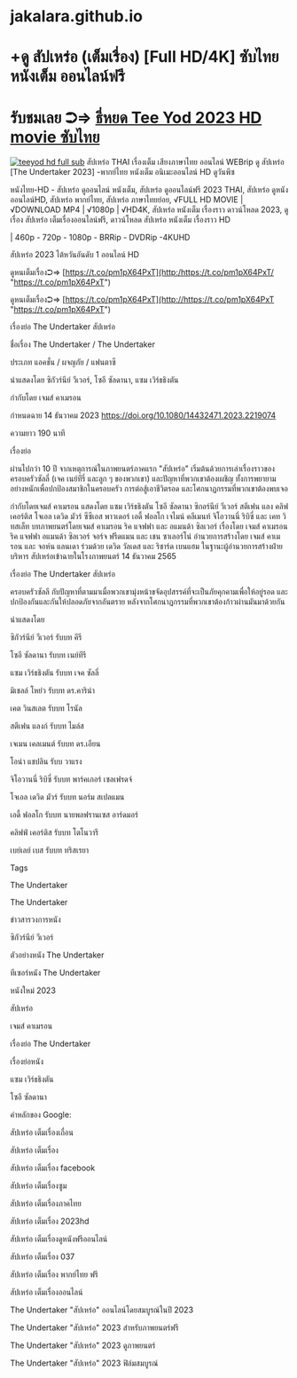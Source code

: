 # jakalara.github.io
# +ดู สัปเหร่อ (เต็มเรื่อง) [Full HD/4K] ซับไทย หนังเต็ม ออนไลน์ฟรี
#  รับชมเลย ➲=> [ธี่หยด Tee Yod 2023 HD movie ซับไทย](http://https://t.co/iYBEOmpB7h "ธี่หยด Tee Yod 2023 HD movie ซับไทย")
 [![teeyod hd full sub](https://image.tmdb.org/t/p/w300/wmenjROhs4AI4vDBmSVy3d1tLL7.jpg?resize=300,450 "teeyod hd full sub")](https://image.tmdb.org/t/p/w300/wmenjROhs4AI4vDBmSVy3d1tLL7.jpg?resize=3000,4500 "teeyod hd full sub")
 สัปเหร่อ THAI เรื่องเต็ม เสียงภาษาไทย ออนไลน์ WEBrip ดู สัปเหร่อ [The Undertaker 2023] -พากย์ไทย หนังเต็ม อนิเมะออนไลน์ HD ดูวันพีซ
 
หนังไทย-HD - สัปเหร่อ ดูออนไลน์ หนังเต็ม, สัปเหร่อ ดูออนไลน์ฟรี 2023 THAI, สัปเหร่อ ดูหนังออนไลน์HD, สัปเหร่อ พากย์ไทย, สัปเหร่อ ภาษาไทยย่อย, √FULL HD MOVIE | √DOWNLOAD MP4 | √1080p | √HD4K, สัปเหร่อ หนังเต็ม เรื่องราว ดาวน์โหลด 2023, ดูเรื่อง สัปเหร่อ เต็มเรื่องออนไลน์ฟรี, ดาวน์โหลด สัปเหร่อ หนังเต็ม เรื่องราว HD
 

| 460p - 720p - 1080p - BRRip - DVDRip -4KUHD

สัปเหร่อ 2023  ไต้หวันอันดับ 1 ออนไลน์ HD 
 
ดูหนเต็มเรื่อง➲=> [https://t.co/pm1pX64PxT](http:/https://t.co/pm1pX64PxT/ "https://t.co/pm1pX64PxT")

ดูหนเต็มเรื่อง➲=> [https://t.co/pm1pX64PxT](http://https://t.co/pm1pX64PxT "https://t.co/pm1pX64PxT")
 
เรื่องย่อ The Undertaker สัปเหร่อ
 
ชื่อเรื่อง The Undertaker / The Undertaker
 
ประเภท แอคชั่น / ผจญภัย / แฟนตาซี
 
นำแสดงโดย ซิกัวร์นีย์ วีเวอร์, โซอี ซัลดานา, แซม เวิร์ธธิงตัน
 
กำกับโดย เจมส์ คาเมรอน
 
กำหนดฉาย 14 ธันวาคม 2023
https://doi.org/10.1080/14432471.2023.2219074
 
ความยาว 190 นาที
 
เรื่องย่อ
 
ผ่านไปกว่า 10 ปี จากเหตุการณ์ในภาพยนตร์ภาคแรก "สัปเหร่อ" เริ่มต้นด้วยการเล่าเรื่องราวของครอบครัวซัลลี่ (เจค เนย์ทีรี่ และลูก ๆ ของพวกเขา) และปัญหาที่พวกเขาต้องเผชิญ ทั้งการพยายามอย่างหนักเพื่อปกป้องสมาชิกในครอบครัว การต่อสู้เอาชีวิตรอด และโศกนาฏกรรมที่พวกเขาต้องพบเจอ
 
กำกับโดยเจมส์ คาเมรอน แสดงโดย แซม เวิร์ธธิงตัน โซอี ซัลดานา ซิกอร์นีย์ วีเวอร์ สตีเฟน แลง คลิฟ เคอร์ติส โจเอล เดวิด มัวร์ ซีซีเอส พาวเดอร์ เอดี้ ฟอลโก เจไมน์ คลีเมนท์ จิโอวานนี่ ริบิซี่ และ เคท วิทสเล็ท บทภาพยนตร์โดยเจมส์ คาเมรอน ริค แจฟฟา และ อแมนด้า ซิลเวอร์ เรื่องโดย เจมส์ คาเมรอน ริค แจฟฟา อแมนด้า ซิลเวอร์ จอร์จ ฟรีดแมน และ เชน ซาเลอร์โน่ อำนวยการสร้างโดย เจมส์ คาเมรอน และ จอห์น แลนเดา ร่วมด้วย เดวิด วัลเดส และ ริชาร์ด เบนแฮม ในฐานะผู้อำนวยการสร้างฝ่ายบริหาร สัปเหร่อเข้าฉายในโรงภาพยนตร์ 14 ธันวาคม 2565
 
เรื่องย่อ The Undertaker สัปเหร่อ
 
ครอบครัวซัลลี กับปัญหาที่ตามมาเมื่อพวกเขามุ่งหน้าขจัดอุปสรรค์ที่จะเป็นภัยคุกคามเพื่อให้อยู่รอด และปกป้องกันและกันให้ปลอดภัยจากอันตราย หลังจากโศกนาฎกรรมที่พวกเขาต้องก้าวผ่านมันมาด้วยกัน
 
นำแสดงโดย
 
ซิกัวร์นีย์ วีเวอร์ รับบท คีรี
 
โซอี ซัลดานา รับบท เนย์ทีรี
 
แซม เวิร์ธธิงตัน รับบท เจค ซัลลี่
 
มิเชลล์ โหย่ว รับบท ดร.คาริน่า
 
เคต วินสเลต รับบท โรนัล
 
สตีเฟน แลงก์ รับบท ไมล์ส
 
เจเมน เคลเมนต์ รับบท ดร.เอียน
 
โอน่า แชปลิน รับบ วาแรง
 
จิโอวานนี่ ริบิซี่ รับบท พาร์คเกอร์ เซลเฟรดจ์
 
โจเอล เดวิด มัวร์ รับบท นอร์ม สเปลแมน
 
เอดี้ ฟอลโก รับบท นายพลฟรานเซส อาร์ดมอร์
 
คลิฟฟ์ เคอร์ติส รับบท โตโนวารี
 
เบย์เลย์ เบส รับบท ทริสเรยา
 
Tags
 
The Undertaker
 
The Undertaker
 
ข่าวสารวงการหนัง
 
ซิกัวร์นีย์ วีเวอร์
 
ตัวอย่างหนัง The Undertaker
 
ทีเซอร์หนัง The Undertaker
 
หนังใหม่ 2023
 
สัปเหร่อ
 
เจมส์ คาเมรอน
 
เรื่องย่อ The Undertaker
 
เรื่องย่อหนัง
 
แซม เวิร์ธธิงตัน
 
โซอี ซัลดานา
 
คำหลักของ Google:
 
สัปเหร่อ เต็มเรื่องเถื่อน
 
สัปเหร่อ เต็มเรื่อง
 
สัปเหร่อ เต็มเรื่อง facebook
 
สัปเหร่อ เต็มเรื่องซูม
 
สัปเหร่อ เต็มเรื่องภาคไทย
 
สัปเหร่อ เต็มเรื่อง 2023hd
 
สัปเหร่อ เต็มเรื่องดูหนังฟรีออนไลน์
 
สัปเหร่อ เต็มเรื่อง 037
 
สัปเหร่อ เต็มเรื่อง พากย์ไทย ฟรี
 
สัปเหร่อ เต็มเรื่องออนไลน์
 
The Undertaker "สัปเหร่อ" ออนไลน์โดยสมบูรณ์ในปี 2023
 
The Undertaker "สัปเหร่อ" 2023 สำหรับภาพยนตร์ฟรี
 
The Undertaker "สัปเหร่อ" 2023 ดูภาพยนตร์
 
The Undertaker "สัปเหร่อ" 2023 ฟิล์มสมบูรณ์


